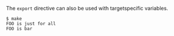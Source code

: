 The `export` directive can also be used with target­specific variables.

```
$ make
FOO is just for all
FOO is bar

```